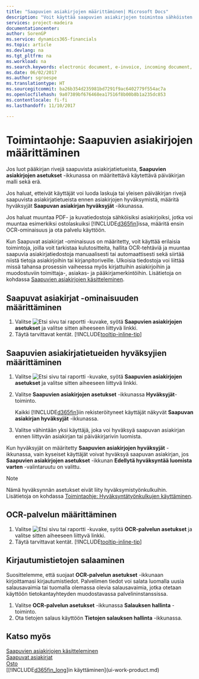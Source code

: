 ```yaml
---
title: "Saapuvien asiakirjojen määrittäminen| Microsoft Docs"
description: "Voit käyttää saapuvien asiakirjojen toimintoa sähköisten asiakirjojen luomiseen, OCR-tehtävien hallintaan, laskujen tuontiin ja kuvatiedostojen muuntamiseen."
services: project-madeira
documentationcenter: 
author: SorenGP
ms.service: dynamics365-financials
ms.topic: article
ms.devlang: na
ms.tgt_pltfrm: na
ms.workload: na
ms.search.keywords: electronic document, e-invoice, incoming document, OCR, ecommerce, document exchange, import invoice
ms.date: 06/02/2017
ms.author: sgroespe
ms.translationtype: HT
ms.sourcegitcommit: ba26b354d235981bd7291f9ac6402779f554ac7a
ms.openlocfilehash: 9a07389bf676468ea17516f8b00b8b1a235dc853
ms.contentlocale: fi-fi
ms.lasthandoff: 11/10/2017

---
```

# <a name="how-to-set-up-incoming-documents"></a>Toimintaohje: Saapuvien asiakirjojen määrittäminen
Jos luot pääkirjan rivejä saapuvista asiakirjatietueista, **Saapuvien asiakirjojen asetukset** -ikkunassa on määritettävä käytettävä päiväkirjan malli sekä erä.

Jos haluat, etteivät käyttäjät voi luoda laskuja tai yleisen päiväkirjan rivejä saapuvista asiakirjatietueista ennen asiakirjojen hyväksymistä, määritä hyväksyjät **Saapuvan asiakirjan hyväksyjät** -ikkunassa.

Jos haluat muuntaa PDF- ja kuvatiedostoja sähköisiksi asiakirjoiksi, jotka voi muuntaa esimerkiksi ostolaskuiksi [!INCLUDE[d365fin](includes/d365fin_md.md)]issa, määritä ensin OCR-ominaisuus ja ota palvelu käyttöön.

Kun Saapuvat asiakirjat -ominaisuus on määritetty, voit käyttää erilaisia toimintoja, joilla voit tarkistaa kulutositteita, hallita OCR-tehtäviä ja muuntaa saapuvia asiakirjatiedostoja manuaalisesti tai automaattisesti sekä siirtää niistä tietoja asiakirjoihin tai kirjanpitoriveille. Ulkoisia tiedostoja voi liittää missä tahansa prosessin vaiheessa myös kirjattuihin asiakirjoihin ja muodostuviin toimittaja-, asiakas- ja pääkirjamerkintöihin. Lisätietoja on kohdassa [Saapuvien asiakirjojen käsitteleminen](across-process-income-documents.md).

## <a name="to-set-up-the-incoming-documents-feature"></a>Saapuvat asiakirjat -ominaisuuden määrittäminen
1. Valitse ![Etsi sivu tai raportti](media/ui-search/search_small.png "Etsi sivu tai raportti -kuvake") -kuvake, syötä **Saapuvien asiakirjojen asetukset** ja valitse sitten aiheeseen liittyvä linkki.
2. Täytä tarvittavat kentät. [!INCLUDE[tooltip-inline-tip](includes/tooltip-inline-tip_md.md)]

## <a name="to-set-up-approvers-of-incoming-document-records"></a>Saapuvien asiakirjatietueiden hyväksyjien määrittäminen
1. Valitse ![Etsi sivu tai raportti](media/ui-search/search_small.png "Etsi sivu tai raportti -kuvake") -kuvake, syötä **Saapuvien asiakirjojen asetukset** ja valitse sitten aiheeseen liittyvä linkki.  
2. Valitse **Saapuvien asiakirjojen asetukset** -ikkunassa **Hyväksyjät**-toiminto.

    Kaikki [!INCLUDE[d365fin](includes/d365fin_md.md)]iin rekisteröityneet käyttäjät näkyvät **Saapuvan asiakirjan hyväksyjät** -ikkunassa.  
3. Valitse vähintään yksi käyttäjä, joka voi hyväksyä saapuvan asiakirjan ennen liittyvän asiakirjan tai päiväkirjarivin luomista.

Kun hyväksyjät on määritetty **Saapuvien asiakirjojen hyväksyjät** -ikkunassa, vain kyseiset käyttäjät voivat hyväksyä saapuvan asiakirjan, jos **Saapuvien asiakirjojen asetukset** -ikkunan **Edellytä hyväksyntää luomista varten** -valintaruutu on valittu.

> [!NOTE]  
>   Nämä hyväksynnän asetukset eivät liity hyväksymistyönkulkuihin. Lisätietoja on kohdassa [Toimintaohje: Hyväksyntätyönkulkujen käyttäminen](across-how-use-approval-workflows.md).

## <a name="to-set-up-an-ocr-service"></a>OCR-palvelun määrittäminen
1. Valitse ![Etsi sivu tai raportti](media/ui-search/search_small.png "Etsi sivu tai raportti -kuvake") -kuvake, syötä **OCR-palvelun asetukset** ja valitse sitten aiheeseen liittyvä linkki.
2. Täytä tarvittavat kentät. [!INCLUDE[tooltip-inline-tip](includes/tooltip-inline-tip_md.md)]

## <a name="to-encrypt-your-login-information"></a>Kirjautumistietojen salaaminen
Suosittelemme, että suojaat **OCR-palvelun asetukset** -ikkunaan kirjoittamasi kirjautumistiedot. Palvelimen tiedot voi salata luomalla uusia salausavaimia tai tuomalla olemassa olevia salausavaimia, jotka otetaan käyttöön tietokantayhteyden muodostavassa palvelininstanssissa.

1. Valitse **OCR-palvelun asetukset** -ikkunassa **Salauksen hallinta** -toiminto.
2. Ota tietojen salaus käyttöön **Tietojen salauksen hallinta** -ikkunassa.

## <a name="see-also"></a>Katso myös
[Saapuvien asiakirjojen käsitteleminen](across-process-income-documents.md)  
[Saapuvat asiakirjat](across-income-documents.md)  
[Osto](purchasing-manage-purchasing.md)  
[[!INCLUDE[d365fin_long](includes/d365fin_long_md.md)]in käyttäminen](ui-work-product.md)


